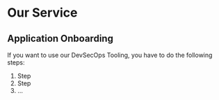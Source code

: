 # Our Service
## Application Onboarding
If you want to use our DevSecOps Tooling, you have to do the following steps:
1. Step
2. Step
3. ...
